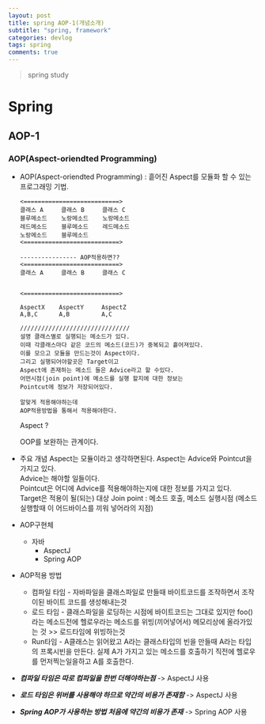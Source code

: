 ```yaml
---
layout: post
title: spring AOP-1(개념소개)
subtitle: "spring, framework"
categories: devlog
tags: spring
comments: true
---
```

> spring study

# Spring

## AOP-1

### AOP(Aspect-oriendted Programming)

* AOP(Aspect-oriendted Programming)
  : 흩어진 Aspect를 모듈화 할 수 있는 프로그래밍 기법.

  ```
  <===========================>
  클래스 A     클래스 B     클래스 C
  블루메소드    노랑메소드    노랑메소드
  레드메소드    블루메소드    레드메소드
  노랑메소드    블루메소드
  <===========================>

  ---------------- AOP적용하면??
  <===========================>
  클래스 A     클래스 B     클래스 C


  <===========================>
  
  AspectX    AspectY     AspectZ
  A,B,C      A,B         A,C

  ///////////////////////////////
  설명 클래스별로 실행되는 메소드가 있다.
  이때 각클래스마다 같은 코드의 메소드(코드)가 중복되고 흩어져있다.
  이를 모으고 모듈을 만드는것이 Aspect이다.
  그리고 실행되어야할곳은 Target이고
  Aspect에 존재하는 메소드 들은 Advice라고 할 수있다.
  어떤시점(join point)에 메소드를 실행 할지에 대한 정보는
  Pointcut에 정보가 저장되어있다.
  
  알맞게 적용해야하는데
  AOP적용방법을 통해서 적용해야한다. 
  ```

  Aspect ? 

  OOP를 보완하는 관계이다. 

* 주요 개념
  Aspect는 모듈이라고 생각하면된다. 
  Aspect는 Advice와 Pointcut을 가지고 있다.  
  Advice는 해야할 일들이다.  
  Pointcut은 어디에 Advice를 적용해야하는지에 대한 정보를 가지고 있다.  
  Target은 적용이 될(되는) 대상
  Join point : 메소드 호출, 메소드 실행시점 (메소드 실행할때 이 어드바이스를 끼워 넣어라의 지점)

* AOP구현체
  * 자바
    * AspectJ
    * Spring AOP 

* AOP적용 방법
  * 컴파일 타임 - 자바파일을 클래스파일로 만들때 바이트코드를 조작하면서 조작이된 바이트 코드를 생성해내는것
  * 로드 타임 - 클래스파일을 로딩하는 시점에 바이트코드는 그대로 있지만 foo()라는 메소드전에 헬로우라는 메소드를 위빙(끼어넣어서) 메모리상에 올라가있는 것 >> 로드타임에 위빙하는것
  * Run타임 - A클래스는 읽어왔고 A라는 클래스타입의 빈을 만들때 A라는 타입의 프록시빈을 만든다. 실제 A가 가지고 있는 메소드를 호출하기 직전에 헬로우를 먼저찍는일을하고 A를 호출한다. 

* ***컴파일 타임은 따로 컴파일을 한번 더해야하는점*** -> AspectJ 사용
* ***로드 타임은 위버를 사용해야 하므로 약간의 비용가 존재함*** -> AspectJ 사용
* ***Spring AOP가 사용하는 방법 처음에 약간의 비용가 존재*** -> Spring AOP 사용


